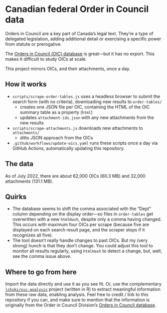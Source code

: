 # Canadian federal Order in Council data

Orders in Council are a key part of Canada’s legal text. They’re a type of delegated legislation, adding additional detail or exercising a specific power from statute or prerogative.

The [Orders in Council (OIC) database](https://orders-in-council.canada.ca/) is great—but it has no export. This makes it difficult to study OICs at scale.

This project mirrors OICs, and their attachments, once a day.


## How it works

- `scripts/scrape-order-tables.js` uses a headless browser to submit the search form (with no criteria), downloading new results to `order-tables/`
	- creates one JSON file per OIC, containing the HTML of the OIC summary table as a property (`html`)
	- updates `attachment-ids.json` with any new attachments from the new results
- `scripts/scrape-attachments.js` downloads new attachments to `attachments/`
	- ditto JSON approach from the OICs
- `.github/workflows/update-oics.yaml` runs these scripts once a day via GitHub Actions, automatically updating this repository.


## The data

As of July 2022, there are about 62,000 OICs (60.3 MB) and 32,000 attachments (131.1 MB).


## Quirks

- The database seems to shift the comma associated with the “Dept” column depending on the display order—so files in `order-tables` get overwritten with a new `htmlHash`, despite only a comma having changed. This occurs with maximum four OICs per scrape (because five are displayed on each search result page, and the scraper stops if it recognizes all five).
- The tool doesn’t really handle changes to past OICs. But my (very strong) hunch is that they don’t change. You could adjust this tool to monitor all results regularly, using `htmlHash` to detect a change, but, well, see the comma issue above.


## Where to go from here

Import the data directly and use it as you see fit. Or, use the complementary [`lchski/oic-analysis`](https://github.com/lchski/oic-analysis) project (written in R) to extract meaningful information from these raw data, enabling analysis. Feel free to credit / link to this repository if you can, and make sure to mention that the information is originally from the Order in Council Division’s [Orders in Council database](https://orders-in-council.canada.ca/).
